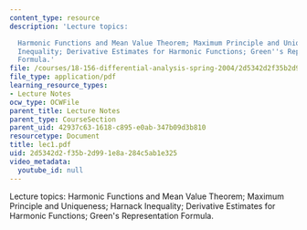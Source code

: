 ```yaml
---
content_type: resource
description: 'Lecture topics:

  Harmonic Functions and Mean Value Theorem; Maximum Principle and Uniqueness; Harnack
  Inequality; Derivative Estimates for Harmonic Functions; Green''s Representation
  Formula.'
file: /courses/18-156-differential-analysis-spring-2004/2d5342d2f35b2d991e8a284c5ab1e325_lec1.pdf
file_type: application/pdf
learning_resource_types:
- Lecture Notes
ocw_type: OCWFile
parent_title: Lecture Notes
parent_type: CourseSection
parent_uid: 42937c63-1618-c895-e0ab-347b09d3b810
resourcetype: Document
title: lec1.pdf
uid: 2d5342d2-f35b-2d99-1e8a-284c5ab1e325
video_metadata:
  youtube_id: null
---
```

Lecture topics:
Harmonic Functions and Mean Value Theorem; Maximum Principle and Uniqueness; Harnack Inequality; Derivative Estimates for Harmonic Functions; Green's Representation Formula.

